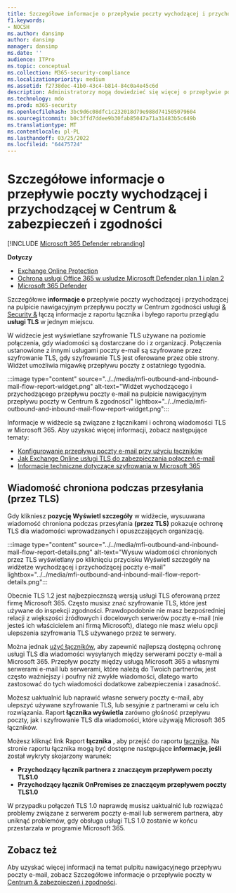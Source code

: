 ```yaml
---
title: Szczegółowe informacje o przepływie poczty wychodzącej i przychodzącej na pulpicie nawigacyjnym przepływu poczty
f1.keywords:
- NOCSH
ms.author: dansimp
author: dansimp
manager: dansimp
ms.date: ''
audience: ITPro
ms.topic: conceptual
ms.collection: M365-security-compliance
ms.localizationpriority: medium
ms.assetid: f2738dec-41b0-43c4-b814-84c0a4e45c6d
description: Administratorzy mogą dowiedzieć się więcej o przepływie poczty wychodzącej i przychodzącej na pulpicie nawigacyjnym przepływu poczty w Centrum zabezpieczeń & zgodności.
ms.technology: mdo
ms.prod: m365-security
ms.openlocfilehash: 3bc9d6c08dfc1c232018d79e988d741505079604
ms.sourcegitcommit: b0c3ffd7ddee9b30fab85047a71a31483b5c649b
ms.translationtype: MT
ms.contentlocale: pl-PL
ms.lasthandoff: 03/25/2022
ms.locfileid: "64475724"
---
```

# <a name="outbound-and-inbound-mail-flow-insight-in-the-security--compliance-center"></a>Szczegółowe informacje o przepływie poczty wychodzącej i przychodzącej w Centrum & zabezpieczeń i zgodności

[!INCLUDE [Microsoft 365 Defender rebranding](../includes/microsoft-defender-for-office.md)]

**Dotyczy**
- [Exchange Online Protection](exchange-online-protection-overview.md)
- [Ochrona usługi Office 365 w usłudze Microsoft Defender plan 1 i plan 2](defender-for-office-365.md)
- [Microsoft 365 Defender](../defender/microsoft-365-defender.md)

Szczegółowe **informacje o** przepływie poczty wychodzącej i przychodzącej na pulpicie nawigacyjnym przepływu poczty w Centrum zgodności usługi [& Security &](https://protection.office.com) łączą [](view-mail-flow-reports.md#connector-report) informacje z raportu łącznika i byłego raportu przeglądu **usługi TLS** w jednym miejscu.[](mail-flow-insights-v2.md)

W widżecie jest wyświetlane szyfrowanie TLS używane na poziomie połączenia, gdy wiadomości są dostarczane do i z organizacji. Połączenia ustanowione z innymi usługami poczty e-mail są szyfrowane przez szyfrowanie TLS, gdy szyfrowanie TLS jest oferowane przez obie strony. Widżet umożliwia migawkę przepływu poczty z ostatniego tygodnia.

:::image type="content" source="../../media/mfi-outbound-and-inbound-mail-flow-report-widget.png" alt-text="Widżet wychodzącego i przychodzącego przepływu poczty e-mail na pulpicie nawigacyjnym przepływu poczty w Centrum & zgodności" lightbox="../../media/mfi-outbound-and-inbound-mail-flow-report-widget.png":::

Informacje w widżecie są związane z łącznikami i ochroną wiadomości TLS w Microsoft 365. Aby uzyskać więcej informacji, zobacz następujące tematy:

- [Konfigurowanie przepływu poczty e-mail przy użyciu łączników](/exchange/mail-flow-best-practices/use-connectors-to-configure-mail-flow/use-connectors-to-configure-mail-flow)
- [Jak Exchange Online usługi TLS do zabezpieczania połączeń e-mail](../../compliance/exchange-online-uses-tls-to-secure-email-connections.md)
- [Informacje techniczne dotyczące szyfrowania w Microsoft 365](../../compliance/technical-reference-details-about-encryption.md)

## <a name="message-protected-in-transit-by-tls"></a>Wiadomość chroniona podczas przesyłania (przez TLS)

Gdy klikniesz **pozycję Wyświetl szczegóły** w widżecie, wysuuwana wiadomość chroniona podczas przesyłania **(przez TLS)** pokazuje ochronę TLS dla wiadomości wprowadzanych i opuszczających organizację.

:::image type="content" source="../../media/mfi-outbound-and-inbound-mail-flow-report-details.png" alt-text="Wysuw wiadomości chronionych przez TLS wyświetlany po kliknięciu przycisku Wyświetl szczegóły na widżetze wychodzącej i przychodzącej poczty e-mail" lightbox="../../media/mfi-outbound-and-inbound-mail-flow-report-details.png":::

Obecnie TLS 1.2 jest najbezpiecznszą wersją usługi TLS oferowaną przez firmę Microsoft 365. Często musisz znać szyfrowanie TLS, które jest używane do inspekcji zgodności. Prawdopodobnie nie masz bezpośredniej relacji z większości źródłowych i docelowych serwerów poczty e-mail (nie jesteś ich właścicielem ani firmą Microsoft), dlatego nie masz wielu opcji ulepszenia szyfrowania TLS używanego przez te serwery.

Można jednak [użyć łączników](/exchange/mail-flow-best-practices/use-connectors-to-configure-mail-flow/use-connectors-to-configure-mail-flow), aby zapewnić najlepszą dostępną ochronę usługi TLS dla wiadomości wysyłanych między serwerami poczty e-mail a Microsoft 365. Przepływ poczty między usługą Microsoft 365 a własnymi serwerami e-mail lub serwerami, które należą do Twoich partnerów, jest często ważniejszy i poufny niż zwykłe wiadomości, dlatego warto zastosować do tych wiadomości dodatkowe zabezpieczenia i zasadność.

Możesz uaktualnić lub naprawić własne serwery poczty e-mail, aby ulepszyć używane szyfrowanie TLS, lub sesyjnie z partnerami w celu ich rozwiązania. Raport **łącznika wyświetla** zarówno głośność przepływu poczty, jak i szyfrowanie TLS dla wiadomości, które używają Microsoft 365 łączników.

Możesz kliknąć link Raport **łącznika** , aby przejść do raportu [łącznika](view-mail-flow-reports.md#connector-report). Na stronie raportu łącznika mogą być dostępne następujące **informacje, jeśli** został wykryty skojarzony warunek:

- **Przychodzący łącznik partnera z znaczącym przepływem poczty TLS1.0**
- **Przychodzący łącznik OnPremises ze znaczącym przepływem poczty TLS1.0**

W przypadku połączeń TLS 1.0 naprawdę musisz uaktualnić lub rozwiązać problemy związane z serwerem poczty e-mail lub serwerem partnera, aby uniknąć problemów, gdy obsługa usługi TLS 1.0 zostanie w końcu przestarzała w programie Microsoft 365.

## <a name="see-also"></a>Zobacz też

Aby uzyskać więcej informacji na temat pulpitu nawigacyjnego przepływu poczty e-mail, zobacz Szczegółowe informacje o przepływie poczty w [Centrum & zabezpieczeń i zgodności](mail-flow-insights-v2.md).